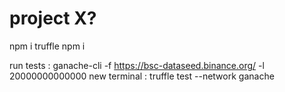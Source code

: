 # project X?

npm i truffle
npm i

run tests :
ganache-cli -f https://bsc-dataseed.binance.org/ -l 20000000000000
new terminal : truffle test --network ganache